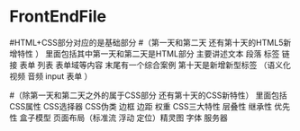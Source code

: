 # FrontEndFile
#HTML+CSS部分对应的是基础部分 
#（第一天和第二天  还有第十天的HTML5新增特性 ）
里面包括其中第一天和第二天是HTML部分 主要讲述文本 段落 标签 链接 表单 列表 表单域等内容 末尾有一个综合案例  第十天是新增新型标签 （语义化 视频 音频 input 表单 ）


#（除第一天和第二天之外的属于CSS部分 还有第十天的CSS新特性）
里面包括 CSS属性 CSS选择器  CSS伪类 边框 边距  权重 CSS三大特性  层叠性 继承性 优先性 盒子模型 页面布局（标准流 浮动 定位）精灵图 字体 服务器


